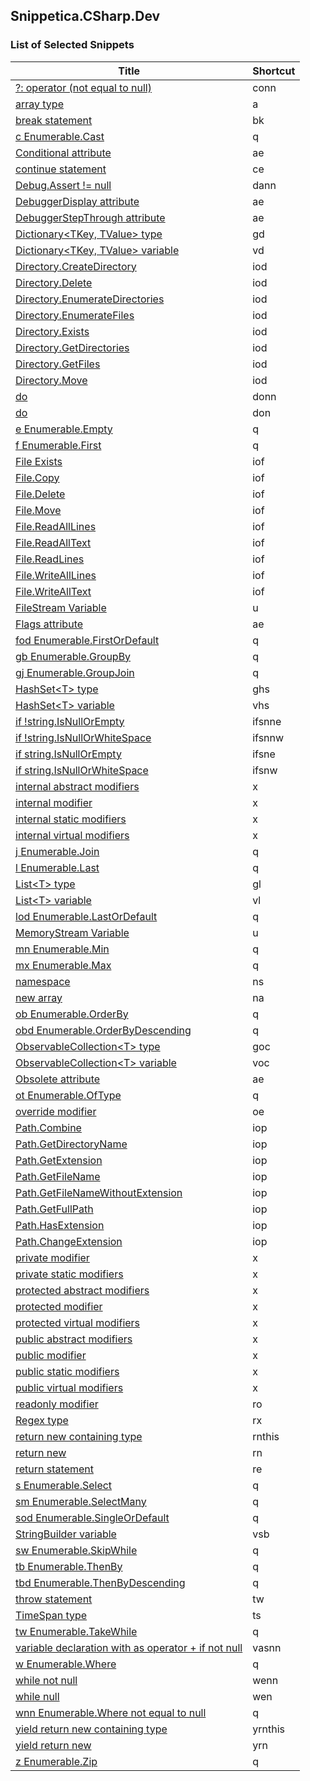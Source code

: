 ﻿## Snippetica.CSharp.Dev

### List of Selected Snippets

Title | Shortcut
----- | --------
[?: operator \(not equal to null\)](ConditionalOperatorNotEqualToNull.snippet)|conn
[array type](_AutoGenerated/ArrayOfTType.snippet)|a
[break statement](BreakStatement.snippet)|bk
[c Enumerable\.Cast](Linq/EnumerableCast.snippet)|q
[Conditional attribute](Attributes/ConditionalAttribute.snippet)|ae
[continue statement](ContinueStatement.snippet)|ce
[Debug\.Assert \!= null](DebugAssertNotNull.snippet)|dann
[DebuggerDisplay attribute](Attributes/DebuggerDisplayAttribute.snippet)|ae
[DebuggerStepThrough attribute](Attributes/DebuggerStepThroughAttribute.snippet)|ae
[Dictionary\<TKey, TValue\> type](DictionaryOfTKeyTValueType.snippet)|gd
[Dictionary\<TKey, TValue\> variable](_AutoGenerated/DictionaryOfTKeyTValueVariable.snippet)|vd
[Directory\.CreateDirectory](IO/DirectoryCreateDirectory.snippet)|iod
[Directory\.Delete](IO/DirectoryDelete.snippet)|iod
[Directory\.EnumerateDirectories](IO/DirectoryEnumerateDirectories.snippet)|iod
[Directory\.EnumerateFiles](IO/DirectoryEnumerateFiles.snippet)|iod
[Directory\.Exists](IO/DirectoryExists.snippet)|iod
[Directory\.GetDirectories](IO/DirectoryGetDirectories.snippet)|iod
[Directory\.GetFiles](IO/DirectoryGetFiles.snippet)|iod
[Directory\.Move](IO/DirectoryMove.snippet)|iod
[do](DoNotNull.snippet)|donn
[do](DoNull.snippet)|don
[e Enumerable\.Empty](Linq/EnumerableEmpty.snippet)|q
[f Enumerable\.First](Linq/EnumerableFirst.snippet)|q
[File Exists](IO/FileExists.snippet)|iof
[File\.Copy](IO/FileCopy.snippet)|iof
[File\.Delete](IO/FileDelete.snippet)|iof
[File\.Move](IO/FileMove.snippet)|iof
[File\.ReadAllLines](IO/FileReadAllLines.snippet)|iof
[File\.ReadAllText](IO/FileReadAllText.snippet)|iof
[File\.ReadLines](IO/FileReadLines.snippet)|iof
[File\.WriteAllLines](IO/FileWriteAllLines.snippet)|iof
[File\.WriteAllText](IO/FileWriteAllText.snippet)|iof
[FileStream Variable](IO/FileStreamVariable.snippet)|u
[Flags attribute](Attributes/FlagsAttribute.snippet)|ae
[fod Enumerable\.FirstOrDefault](Linq/EnumerableFirstOrDefault.snippet)|q
[gb Enumerable\.GroupBy](Linq/EnumerableGroupBy.snippet)|q
[gj Enumerable\.GroupJoin](Linq/EnumerableGroupJoin.snippet)|q
[HashSet\<T\> type](_AutoGenerated/HashSetOfTType.snippet)|ghs
[HashSet\<T\> variable](_AutoGenerated/HashSetOfTVariable.snippet)|vhs
[if \!string\.IsNullOrEmpty](IfNotStringIsNullOrEmpty.snippet)|ifsnne
[if \!string\.IsNullOrWhiteSpace](IfNotStringIsNullOrWhiteSpace.snippet)|ifsnnw
[if string\.IsNullOrEmpty](IfStringIsNullOrEmpty.snippet)|ifsne
[if string\.IsNullOrWhiteSpace](IfStringIsNullOrWhiteSpace.snippet)|ifsnw
[internal abstract modifiers](Modifiers/InternalAbstractModifiers.snippet)|x
[internal modifier](Modifiers/InternalModifier.snippet)|x
[internal static modifiers](Modifiers/InternalStaticModifiers.snippet)|x
[internal virtual modifiers](Modifiers/InternalVirtualModifiers.snippet)|x
[j Enumerable\.Join](Linq/EnumerableJoin.snippet)|q
[l Enumerable\.Last](Linq/EnumerableLast.snippet)|q
[List\<T\> type](_AutoGenerated/ListOfTType.snippet)|gl
[List\<T\> variable](_AutoGenerated/ListOfTVariable.snippet)|vl
[lod Enumerable\.LastOrDefault](Linq/EnumerableLastOrDefault.snippet)|q
[MemoryStream Variable](IO/MemoryStreamVariable.snippet)|u
[mn Enumerable\.Min](Linq/EnumerableMin.snippet)|q
[mx Enumerable\.Max](Linq/EnumerableMax.snippet)|q
[namespace](Namespace.snippet)|ns
[new array ](_AutoGenerated/NewArrayOfT.snippet)|na
[ob Enumerable\.OrderBy](Linq/EnumerableOrderBy.snippet)|q
[obd Enumerable\.OrderByDescending](Linq/EnumerableOrderByDescending.snippet)|q
[ObservableCollection\<T\> type](_AutoGenerated/ObservableCollectionOfTType.snippet)|goc
[ObservableCollection\<T\> variable](_AutoGenerated/ObservableCollectionOfTVariable.snippet)|voc
[Obsolete attribute](Attributes/ObsoleteAttribute.snippet)|ae
[ot Enumerable\.OfType](Linq/EnumerableOfType.snippet)|q
[override modifier](Modifiers/OverrideModifier.snippet)|oe
[Path\.Combine](IO/PathCombine.snippet)|iop
[Path\.GetDirectoryName](IO/PathGetDirectoryName.snippet)|iop
[Path\.GetExtension](IO/PathGetExtension.snippet)|iop
[Path\.GetFileName](IO/PathGetFileName.snippet)|iop
[Path\.GetFileNameWithoutExtension](IO/PathGetFileNameWithoutExtension.snippet)|iop
[Path\.GetFullPath](IO/PathGetFullPath.snippet)|iop
[Path\.HasExtension](IO/PathHasExtension.snippet)|iop
[Path\.ChangeExtension](IO/PathChangeExtension.snippet)|iop
[private modifier](Modifiers/PrivateModifier.snippet)|x
[private static modifiers](Modifiers/PrivateStaticModifiers.snippet)|x
[protected abstract modifiers](Modifiers/ProtectedAbstractModifiers.snippet)|x
[protected modifier](Modifiers/ProtectedModifier.snippet)|x
[protected virtual modifiers](Modifiers/ProtectedVirtualModifiers.snippet)|x
[public abstract modifiers](Modifiers/PublicAbstractModifiers.snippet)|x
[public modifier](Modifiers/PublicModifier.snippet)|x
[public static modifiers](Modifiers/PublicStaticModifiers.snippet)|x
[public virtual modifiers](Modifiers/PublicVirtualModifiers.snippet)|x
[readonly modifier](Modifiers/ReadOnlyModifier.snippet)|ro
[Regex type](Regex.snippet)|rx
[return new containing type](ReturnNewThis.snippet)|rnthis
[return new](ReturnNew.snippet)|rn
[return statement](ReturnStatement.snippet)|re
[s Enumerable\.Select](Linq/EnumerableSelect.snippet)|q
[sm Enumerable\.SelectMany](Linq/EnumerableSelectMany.snippet)|q
[sod Enumerable\.SingleOrDefault](Linq/EnumerableSingleOrDefault.snippet)|q
[StringBuilder variable](StringBuilderVariable.snippet)|vsb
[sw Enumerable\.SkipWhile](Linq/EnumerableSkipWhile.snippet)|q
[tb Enumerable\.ThenBy](Linq/EnumerableThenBy.snippet)|q
[tbd Enumerable\.ThenByDescending](Linq/EnumerableThenByDescending.snippet)|q
[throw statement](ThrowStatement.snippet)|tw
[TimeSpan type](TimeSpanType.snippet)|ts
[tw Enumerable\.TakeWhile](Linq/EnumerableTakeWhile.snippet)|q
[variable declaration with as operator \+ if not null](VariableAsTIfNotNull.snippet)|vasnn
[w Enumerable\.Where](Linq/EnumerableWhere.snippet)|q
[while not null](WhileNotNull.snippet)|wenn
[while null](WhileNull.snippet)|wen
[wnn Enumerable\.Where not equal to null](Linq/EnumerableWhereNotNull.snippet)|q
[yield return new containing type](YieldReturnNewThis.snippet)|yrnthis
[yield return new](YieldReturnNew.snippet)|yrn
[z Enumerable\.Zip](Linq/EnumerableZip.snippet)|q
